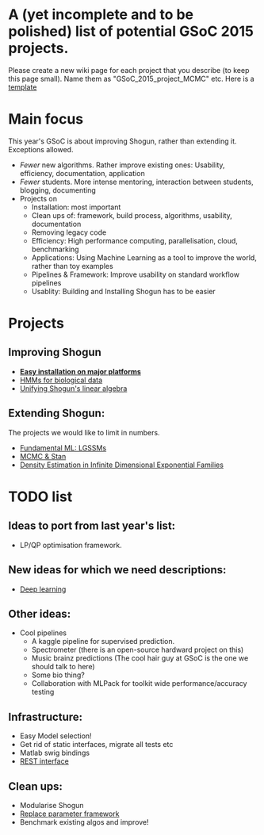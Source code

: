 # A (yet incomplete and to be polished) list of potential GSoC 2015 projects.
Please create a new wiki page for each project that you describe (to keep this page small). Name them as "GSoC_2015_project_MCMC" etc. Here is a [template](GSoC_2015_project_template)

# Main focus
This year's GSoC is about improving Shogun, rather than extending it. Exceptions allowed.

 * *Fewer* new algorithms. Rather improve existing ones: Usability, efficiency, documentation, application
 * *Fewer* students. More intense mentoring, interaction between students, blogging, documenting
 * Projects on
   * Installation: most important
   * Clean ups of: framework, build process, algorithms, usability, documentation
   * Removing legacy code
   * Efficiency: High performance computing, parallelisation, cloud, benchmarking
   * Applications: Using Machine Learning as a tool to improve the world, rather than toy examples
   * Pipelines & Framework: Improve usability on standard workflow pipelines
   * Usablity: Building and Installing Shogun has to be easier


# Projects
## Improving Shogun
 * [**Easy installation on major platforms**](GSoC_2015_project_installation)
 * [HMMs for biological data](GSoC_2015_project_hmms)
 * [Unifying Shogun's linear algebra](GSoC_2015_project_linalg)

## Extending Shogun:
The projects we would like to limit in numbers.
 * [Fundamental ML: LGSSMs](GSoC_2015_project_fundamental)
 * [MCMC & Stan](GSoC_2015_project_MCMC_Stan)
 * [Density Estimation in Infinite Dimensional Exponential Families](GSoC_2015_project_kernel_infinite_exponential)


# TODO list
## Ideas to port from last year's list:
 * LP/QP optimisation framework.

## New ideas for which we need descriptions:
 * [Deep learning](GSoC_2015_project_deep_learning)

## Other ideas:
 * Cool pipelines
   * A kaggle pipeline for supervised prediction.
   * Spectrometer (there is an open-source hardward project on this)
   * Music brainz predictions (The cool hair guy at GSoC is the one we should talk to here)
   * Some bio thing?
   * Collaboration with MLPack for toolkit wide performance/accuracy testing

## Infrastructure:
 * Easy Model selection!
 * Get rid of static interfaces, migrate all tests etc
 * Matlab swig bindings
 * [REST interface](GSoC_2015_project_rest)

## Clean ups:
 * Modularise Shogun
 * [Replace parameter framework](GSoC_2015_project_parameters)
 * Benchmark existing algos and improve!